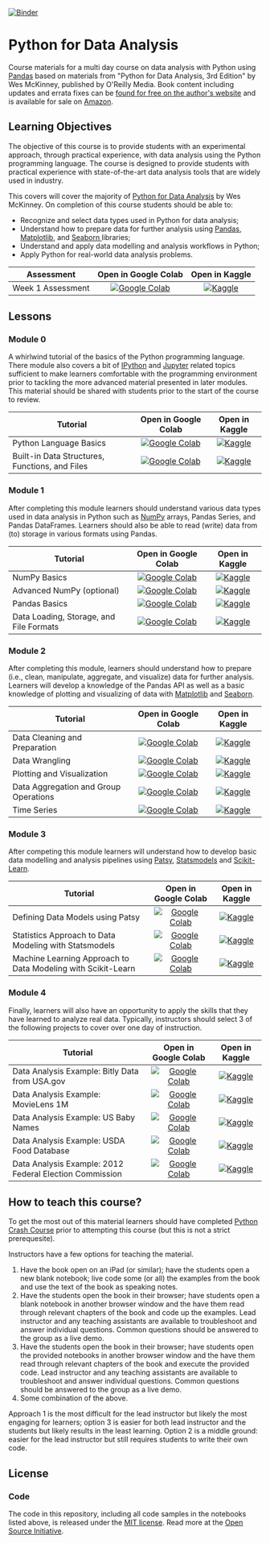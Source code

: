 [![Binder](https://mybinder.org/badge_logo.svg)](https://mybinder.org/v2/gh/KAUST-Academy/python-for-data-analysis/moi-bridging-program-cohort-2)

# Python for Data Analysis

Course materials for a multi day course on data analysis with Python using [Pandas](https://pandas.pydata.org/) based on materials  from "Python for Data Analysis, 3rd Edition" by Wes McKinney, published by O'Reilly Media. Book content including updates and errata fixes can be [found for free on the author's website][6] and is available for sale on [Amazon][1].

## Learning Objectives

The objective of this course is to provide students with an experimental approach, through practical experience, with data analysis using the Python programming language. The course is designed to provide students with practical experience with state-of-the-art data analysis tools that are widely used in industry. 
 
This covers will cover the majority of [Python for Data Analysis][6] by Wes McKinney. On completion of this course students should be able to: 

* Recognize and select data types used in Python for data analysis;
* Understand how to prepare data for further analysis using [Pandas](https://pandas.pydata.org), [Matplotlib](https://matplotlib.org), and [Seaborn ](https://seaborn.pydata.org) libraries;
* Understand and apply data modelling and analysis workflows in Python; 
* Apply Python for real-world data analysis problems. 

| **Assessment** | **Open in Google Colab** | **Open in Kaggle** |
|----------------|:------------------------:|:------------------:|
| Week 1 Assessment | [![Google Colab](https://colab.research.google.com/assets/colab-badge.svg)](https://colab.research.google.com/github/KAUST-Academy/python-for-data-analysis/blob/moi-bridging-program-cohort-2/assessments/moi_week_1_assessment.ipynb) | [![Kaggle](https://kaggle.com/static/images/open-in-kaggle.svg)](https://kaggle.com/kernels/welcome?src=https://github.com/KAUST-Academy/python-for-data-analysis/blob/moi-bridging-program-cohort-2/assessments/moi_week_1_assessment.ipynb)

## Lessons

### Module 0

A whirlwind tutorial of the basics of the Python programming language. There module also covers a bit of [IPython](https://ipython.org/) and [Jupyter](https://jupyter.org/) related topics sufficient to make learners comfortable with the programming environment prior to tackling the more advanced material presented in later modules. This material should be shared with students prior to the start of the course to review.

| **Tutorial** | **Open in Google Colab** | **Open in Kaggle** |
|--------------|:------------------------:|:------------------:|
| Python Language Basics | [![Google Colab](https://colab.research.google.com/assets/colab-badge.svg)](https://colab.research.google.com/github/KAUST-Academy/python-for-data-analysis/blob/moi-bridging-program-cohort-2/module-0/ch02.ipynb) | [![Kaggle](https://kaggle.com/static/images/open-in-kaggle.svg)](https://kaggle.com/kernels/welcome?src=https://github.com/KAUST-Academy/python-for-data-analysis/blob/moi-bridging-program-cohort-2/module-0/ch02.ipynb) | 
| Built-in Data Structures, Functions, and Files | [![Google Colab](https://colab.research.google.com/assets/colab-badge.svg)](https://colab.research.google.com/github/KAUST-Academy/python-for-data-analysis/blob/moi-bridging-program-cohort-2/module-0/ch03.ipynb) | [![Kaggle](https://kaggle.com/static/images/open-in-kaggle.svg)](https://kaggle.com/kernels/welcome?src=https://github.com/KAUST-Academy/python-for-data-analysis/blob/moi-bridging-program-cohort-2/module-0/ch03.ipynb) | 

### Module 1

After completing this module learners should understand various data types used in data analysis in Python such as [NumPy](https://numpy.org/) arrays, Pandas Series, and Pandas DataFrames. Learners should also be able to read (write) data from (to) storage in various formats using Pandas.  

| **Tutorial** | **Open in Google Colab** | **Open in Kaggle** |
|--------------|:------------------------:|:------------------:|
| NumPy Basics | [![Google Colab](https://colab.research.google.com/assets/colab-badge.svg)](https://colab.research.google.com/github/KAUST-Academy/python-for-data-analysis/blob/moi-bridging-program-cohort-2/module-1/ch04.ipynb) | [![Kaggle](https://kaggle.com/static/images/open-in-kaggle.svg)](https://kaggle.com/kernels/welcome?src=https://github.com/KAUST-Academy/python-for-data-analysis/blob/moi-bridging-program-cohort-2/module-1/ch04.ipynb) | 
| Advanced NumPy (optional) | [![Google Colab](https://colab.research.google.com/assets/colab-badge.svg)](https://colab.research.google.com/github/KAUST-Academy/python-for-data-analysis/blob/moi-bridging-program-cohort-2/module-1/appb.ipynb) | [![Kaggle](https://kaggle.com/static/images/open-in-kaggle.svg)](https://kaggle.com/kernels/welcome?src=https://github.com/KAUST-Academy/python-for-data-analysis/blob/moi-bridging-program-cohort-2/module-1/appb.ipynb) | 
| Pandas Basics | [![Google Colab](https://colab.research.google.com/assets/colab-badge.svg)](https://colab.research.google.com/github/KAUST-Academy/python-for-data-analysis/blob/moi-bridging-program-cohort-2/module-1/ch05.ipynb) | [![Kaggle](https://kaggle.com/static/images/open-in-kaggle.svg)](https://kaggle.com/kernels/welcome?src=https://github.com/KAUST-Academy/python-for-data-analysis/blob/moi-bridging-program-cohort-2/module-1/ch05.ipynb) | 
| Data Loading, Storage, and File Formats | [![Google Colab](https://colab.research.google.com/assets/colab-badge.svg)](https://colab.research.google.com/github/KAUST-Academy/python-for-data-analysis/blob/moi-bridging-program-cohort-2/module-1/ch06.ipynb) | [![Kaggle](https://kaggle.com/static/images/open-in-kaggle.svg)](https://kaggle.com/kernels/welcome?src=https://github.com/KAUST-Academy/python-for-data-analysis/blob/moi-bridging-program-cohort-2/module-1/ch06.ipynb) | 

### Module 2

After completing this module, learners should understand how to prepare (i.e., clean, manipulate, aggregate, and visualize) data for further analysis. Learners will develop a knowledge of the Pandas API as well as a basic knowledge of plotting and visualizing of data with [Matplotlib](https://matplotlib.org/) and [Seaborn](https://seaborn.pydata.org/).


| **Tutorial** | **Open in Google Colab** | **Open in Kaggle** |
|--------------|:------------------------:|:------------------:|
| Data Cleaning and Preparation | [![Google Colab](https://colab.research.google.com/assets/colab-badge.svg)](https://colab.research.google.com/github/KAUST-Academy/python-for-data-analysis/blob/november-2022/module-2/ch07.ipynb) | [![Kaggle](https://kaggle.com/static/images/open-in-kaggle.svg)](https://kaggle.com/kernels/welcome?src=https://github.com/KAUST-Academy/python-for-data-analysis/blob/november-2022/module-2/ch07.ipynb) | 
| Data Wrangling | [![Google Colab](https://colab.research.google.com/assets/colab-badge.svg)](https://colab.research.google.com/github/KAUST-Academy/python-for-data-analysis/blob/november-2022/module-2/ch08.ipynb) | [![Kaggle](https://kaggle.com/static/images/open-in-kaggle.svg)](https://kaggle.com/kernels/welcome?src=https://github.com/KAUST-Academy/python-for-data-analysis/blob/november-2022/module-2/ch08.ipynb) | 
| Plotting and Visualization | [![Google Colab](https://colab.research.google.com/assets/colab-badge.svg)](https://colab.research.google.com/github/KAUST-Academy/python-for-data-analysis/blob/november-2022/module-2/ch09.ipynb) | [![Kaggle](https://kaggle.com/static/images/open-in-kaggle.svg)](https://kaggle.com/kernels/welcome?src=https://github.com/KAUST-Academy/python-for-data-analysis/blob/november-2022/module-2/ch09.ipynb) | 
| Data Aggregation and Group Operations | [![Google Colab](https://colab.research.google.com/assets/colab-badge.svg)](https://colab.research.google.com/github/KAUST-Academy/python-for-data-analysis/blob/november-2022/module-2/ch10.ipynb) | [![Kaggle](https://kaggle.com/static/images/open-in-kaggle.svg)](https://kaggle.com/kernels/welcome?src=https://github.com/KAUST-Academy/python-for-data-analysis/blob/november-2022/module-2/ch10.ipynb) | 
| Time Series | [![Google Colab](https://colab.research.google.com/assets/colab-badge.svg)](https://colab.research.google.com/github/KAUST-Academy/python-for-data-analysis/blob/november-2022/module-2/ch11.ipynb) | [![Kaggle](https://kaggle.com/static/images/open-in-kaggle.svg)](https://kaggle.com/kernels/welcome?src=https://github.com/KAUST-Academy/python-for-data-analysis/blob/november-2022/module-2/ch11.ipynb) | 

### Module 3

After competing this module learners will understand how to develop basic data modelling and analysis pipelines using [Patsy](https://patsy.readthedocs.io/en/latest/), [Statsmodels](https://www.statsmodels.org/stable/index.html) and [Scikit-Learn](https://scikit-learn.org/stable/).

| **Tutorial** | **Open in Google Colab** | **Open in Kaggle** |
|--------------|:------------------------:|:------------------:|
| Defining Data Models using Patsy | [![Google Colab](https://colab.research.google.com/assets/colab-badge.svg)](https://colab.research.google.com/github/KAUST-Academy/python-for-data-analysis/blob/november-2022/module-3/ch12.ipynb) | [![Kaggle](https://kaggle.com/static/images/open-in-kaggle.svg)](https://kaggle.com/kernels/welcome?src=https://github.com/KAUST-Academy/python-for-data-analysis/blob/november-2022/module-3/ch12.ipynb) | 
| Statistics Approach to Data Modeling with Statsmodels | [![Google Colab](https://colab.research.google.com/assets/colab-badge.svg)](https://colab.research.google.com/github/KAUST-Academy/python-for-data-analysis/blob/november-2022/module-3/ch12-2.ipynb) | [![Kaggle](https://kaggle.com/static/images/open-in-kaggle.svg)](https://kaggle.com/kernels/welcome?src=https://github.com/KAUST-Academy/python-for-data-analysis/blob/november-2022/module-3/ch12-2.ipynb) | 
| Machine Learning Approach to Data Modeling with Scikit-Learn| [![Google Colab](https://colab.research.google.com/assets/colab-badge.svg)](https://colab.research.google.com/github/KAUST-Academy/python-for-data-analysis/blob/november-2022/module-3/ch12-3.ipynb) | [![Kaggle](https://kaggle.com/static/images/open-in-kaggle.svg)](https://kaggle.com/kernels/welcome?src=https://github.com/KAUST-Academy/python-for-data-analysis/blob/november-2022/module-3/ch12-3.ipynb) | 

### Module 4

Finally, learners will also have an opportunity to apply the skills that they have learned to analyze real data. Typically, instructors should select 3 of the following projects to cover over one day of instruction.

| **Tutorial** | **Open in Google Colab** | **Open in Kaggle** |
|--------------|:------------------------:|:------------------:|
| Data Analysis Example: Bitly Data from USA.gov | [![Google Colab](https://colab.research.google.com/assets/colab-badge.svg)](https://colab.research.google.com/github/KAUST-Academy/python-for-data-analysis/blob/november-2022/module-4/ch13.ipynb) | [![Kaggle](https://kaggle.com/static/images/open-in-kaggle.svg)](https://kaggle.com/kernels/welcome?src=https://github.com/KAUST-Academy/python-for-data-analysis/blob/november-2022/module-4/ch13.ipynb) | 
| Data Analysis Example: MovieLens 1M | [![Google Colab](https://colab.research.google.com/assets/colab-badge.svg)](https://colab.research.google.com/github/KAUST-Academy/python-for-data-analysis/blob/main/module-4/ch13-2.ipynb) | [![Kaggle](https://kaggle.com/static/images/open-in-kaggle.svg)](https://kaggle.com/kernels/welcome?src=https://github.com/KAUST-Academy/python-for-data-analysis/blob/main/module-4/ch13-2.ipynb) | 
| Data Analysis Example: US Baby Names | [![Google Colab](https://colab.research.google.com/assets/colab-badge.svg)](https://colab.research.google.com/github/KAUST-Academy/python-for-data-analysis/blob/november-2022/module-4/ch13-3.ipynb) | [![Kaggle](https://kaggle.com/static/images/open-in-kaggle.svg)](https://kaggle.com/kernels/welcome?src=https://github.com/KAUST-Academy/python-for-data-analysis/blob/november-2022/module-4/ch13-3.ipynb) | 
| Data Analysis Example: USDA Food Database | [![Google Colab](https://colab.research.google.com/assets/colab-badge.svg)](https://colab.research.google.com/github/KAUST-Academy/python-for-data-analysis/blob/november-2022/module-4/ch13-4.ipynb) | [![Kaggle](https://kaggle.com/static/images/open-in-kaggle.svg)](https://kaggle.com/kernels/welcome?src=https://github.com/KAUST-Academy/python-for-data-analysis/blob/november-2022/module-4/ch13-4.ipynb) | 
| Data Analysis Example: 2012 Federal Election Commission | [![Google Colab](https://colab.research.google.com/assets/colab-badge.svg)](https://colab.research.google.com/github/KAUST-Academy/python-for-data-analysis/blob/november-2022/module-4/ch13-5.ipynb) | [![Kaggle](https://kaggle.com/static/images/open-in-kaggle.svg)](https://kaggle.com/kernels/welcome?src=https://github.com/KAUST-Academy/python-for-data-analysis/blob/november-2022/module-4/ch13-5.ipynb) | 

## How to teach this course?

To get the most out of this material learners should have completed [Python Crash Course](https://github.com/KAUST-Academy/python-crash-course) prior to attempting this course (but this is not a strict prerequesite). 

Instructors have a few options for teaching the material. 

1. Have the book open on an iPad (or similar); have the students open a new blank notebook; live code some (or all) the examples from the book and use the text of the book as speaking notes.
2. Have the students open the book in their browser; have students open a blank notebook in another browser window and the have them read through relevant chapters of the book and code up the examples. Lead instructor and any teaching assistants are available to troubleshoot and answer individual questions. Common questions should be answered to the group as a live demo.
3. Have the students open the book in their browser; have students open the provided notebooks in another browser window and the have them read through relevant chapters of the book and execute the provided code. Lead instructor and any teaching assistants are available to troubleshoot and answer individual questions. Common questions should be answered to the group as a live demo.
4. Some combination of the above.

Approach 1 is the most difficult for the lead instructor but likely the most engaging for learners; option 3 is easier for both lead instructor and the students but likely results in the least learning. Option 2 is a middle ground: easier for the lead instructor but still requires students to write their own code. 

## License

### Code

The code in this repository, including all code samples in the notebooks listed
above, is released under the [MIT license](LICENSE-CODE). Read more at the
[Open Source Initiative](https://opensource.org/licenses/MIT).

[1]: https://amzn.to/3DyLaJc
[6]: https://wesmckinney.com/book/

